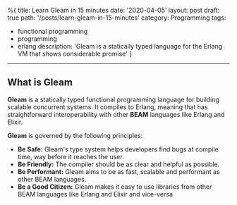 %{
title: Learn Gleam in 15 minutes
date: '2020-04-05'
layout: post
draft: true
path: '/posts/learn-gleam-in-15-minutes'
category: Programming
tags:
  - functional programming
  - programming
  - erlang
description: 'Gleam is a statically typed language for the Erlang VM that shows considerable promise'
}
---

<!--Gleam is a statically typed language for the Erlang VM that shows considerable promise-->

## What is Gleam

**Gleam** is a statically typed functional programming language for building scalable concurrent systems. It compiles to Erlang, meaning that has straightforward interoperability with other **BEAM** languages like Erlang and Elixir.

**Gleam** is governed by the following principles:

- **Be Safe:** Gleam's type system helps developers find bugs at compile time, way before it reaches the user.
- **Be Friendly:** The compiler should be as clear and helpful as possible.
- **Be Performant:** Gleam aims to be as fast, scalable and performant as other BEAM languages.
- **Be a Good Citizen:** Gleam makes it easy to use libraries from other BEAM languages like Erlang and Elixir and vice-versa
